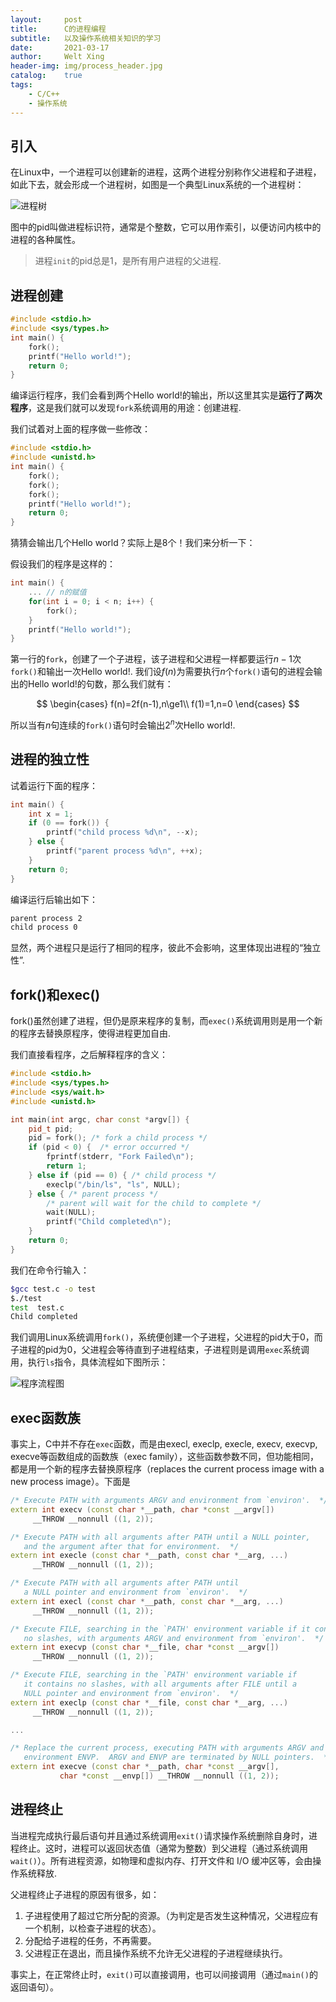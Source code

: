 ```yaml
---
layout:     post
title:      C的进程编程
subtitle:   以及操作系统相关知识的学习
date:       2021-03-17
author:     Welt Xing
header-img: img/process_header.jpg
catalog:    true
tags:
    - C/C++
    - 操作系统
---
```


## 引入

在$\text{Linux}$中，一个进程可以创建新的进程，这两个进程分别称作父进程和子进程，如此下去，就会形成一个进程树，如图是一个典型$\text{Linux}$系统的一个进程树：

![进程树](http://c.biancheng.net/uploads/allimg/181102/2-1Q1021100135W.gif)

图中的$\text{pid}$叫做进程标识符，通常是个整数，它可以用作索引，以便访问内核中的进程的各种属性。

> 进程`init`的pid总是1，是所有用户进程的父进程.

## 进程创建

```cpp
#include <stdio.h>
#include <sys/types.h>
int main() {
    fork();
    printf("Hello world!");
    return 0;
}
```

编译运行程序，我们会看到两个$\text{Hello world!}$的输出，所以这里其实是**运行了两次程序**，这是我们就可以发现`fork`系统调用的用途：创建进程.

我们试着对上面的程序做一些修改：

```cpp
#include <stdio.h>
#include <unistd.h>
int main() {
    fork();
    fork();
    fork();
    printf("Hello world!");
    return 0;
}
```

猜猜会输出几个Hello world？实际上是8个！我们来分析一下：

假设我们的程序是这样的：

```cpp
int main() {
    ... // n的赋值
    for(int i = 0; i < n; i++) {
        fork();
    }
    printf("Hello world!");
}
```

第一行的`fork`，创建了一个子进程，该子进程和父进程一样都要运行$n-1$次`fork()`和输出一次$\text{Hello world!}$. 我们设$f(n)$为需要执行$n$个`fork()`语句的进程会输出的$\text{Hello world!}$的句数，那么我们就有：

$$
\begin{cases}
f(n)=2f(n-1),n\ge1\\
f(1)=1,n=0
\end{cases}
$$

所以当有$n$句连续的`fork()`语句时会输出$2^{n}$次$\text{Hello world!}$.

## 进程的独立性

试着运行下面的程序：

```cpp
int main() {
    int x = 1;
    if (0 == fork()) {
        printf("child process %d\n", --x);
    } else {
        printf("parent process %d\n", ++x);
    }
    return 0;
}
```

编译运行后输出如下：

```bash
parent process 2
child process 0
```

显然，两个进程只是运行了相同的程序，彼此不会影响，这里体现出进程的“独立性”.

## fork()和exec()

fork()虽然创建了进程，但仍是原来程序的复制，而`exec()`系统调用则是用一个新的程序去替换原程序，使得进程更加自由.

我们直接看程序，之后解释程序的含义：

```cpp
#include <stdio.h>
#include <sys/types.h>
#include <sys/wait.h>
#include <unistd.h>

int main(int argc, char const *argv[]) {
    pid_t pid;
    pid = fork(); /* fork a child process */
    if (pid < 0) {  /* error occurred */
        fprintf(stderr, "Fork Failed\n");
        return 1;
    } else if (pid == 0) { /* child process */
        execlp("/bin/ls", "ls", NULL);
    } else { /* parent process */
        /* parent will wait for the child to complete */
        wait(NULL); 
        printf("Child completed\n");
    }
    return 0;
}
```

我们在命令行输入：

```bash
$gcc test.c -o test
$./test
test  test.c
Child completed
```

我们调用Linux系统调用`fork()`，系统便创建一个子进程，父进程的$\text{pid}$大于0，而子进程的$\text{pid}$为0，父进程会等待直到子进程结束，子进程则是调用`exec`系统调用，执行`ls`指令，具体流程如下图所示：

![程序流程图](http://c.biancheng.net/uploads/allimg/181102/2-1Q102110425511.gif)

## exec函数族

事实上，C中并不存在`exec`函数，而是由execl, execlp, execle, execv, execvp, execve等函数组成的函数族（$\text{exec family}$），这些函数参数不同，但功能相同，都是用一个新的程序去替换原程序（replaces the current process image with a new process image）。下面是

```cpp
/* Execute PATH with arguments ARGV and environment from `environ'.  */
extern int execv (const char *__path, char *const __argv[])
     __THROW __nonnull ((1, 2));

/* Execute PATH with all arguments after PATH until a NULL pointer,
   and the argument after that for environment.  */
extern int execle (const char *__path, const char *__arg, ...)
     __THROW __nonnull ((1, 2));

/* Execute PATH with all arguments after PATH until
   a NULL pointer and environment from `environ'.  */
extern int execl (const char *__path, const char *__arg, ...)
     __THROW __nonnull ((1, 2));

/* Execute FILE, searching in the `PATH' environment variable if it contains
   no slashes, with arguments ARGV and environment from `environ'.  */
extern int execvp (const char *__file, char *const __argv[])
     __THROW __nonnull ((1, 2));

/* Execute FILE, searching in the `PATH' environment variable if
   it contains no slashes, with all arguments after FILE until a
   NULL pointer and environment from `environ'.  */
extern int execlp (const char *__file, const char *__arg, ...)
     __THROW __nonnull ((1, 2));

...

/* Replace the current process, executing PATH with arguments ARGV and
   environment ENVP.  ARGV and ENVP are terminated by NULL pointers.  */
extern int execve (const char *__path, char *const __argv[],
           char *const __envp[]) __THROW __nonnull ((1, 2));
```

## 进程终止

当进程完成执行最后语句并且通过系统调用`exit()`请求操作系统删除自身时，进程终止。这时，进程可以返回状态值（通常为整数）到父进程（通过系统调用`wait()`）。所有进程资源，如物理和虚拟内存、打开文件和 I/O 缓冲区等，会由操作系统释放.

父进程终止子进程的原因有很多，如：

1. 子进程使用了超过它所分配的资源。（为判定是否发生这种情况，父进程应有一个机制，以检查子进程的状态）。
2. 分配给子进程的任务，不再需要。
3. 父进程正在退出，而且操作系统不允许无父进程的子进程继续执行。

事实上，在正常终止时，`exit()`可以直接调用，也可以间接调用（通过`main()`的返回语句）。
